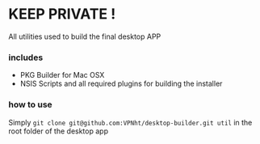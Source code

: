 # KEEP PRIVATE !

All utilities used to build the final desktop APP

### includes

 * PKG Builder for Mac OSX
 * NSIS Scripts and all required plugins for building the installer

### how to use

Simply `git clone git@github.com:VPNht/desktop-builder.git util` in the root folder of the desktop app

